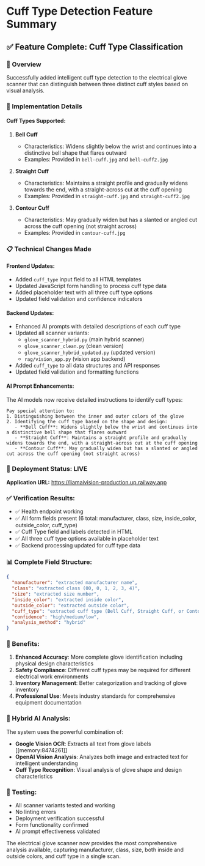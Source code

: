 # Cuff Type Detection Feature Summary

## ✅ Feature Complete: Cuff Type Classification

### 🎯 Overview
Successfully added intelligent cuff type detection to the electrical glove scanner that can distinguish between three distinct cuff styles based on visual analysis.

### 🔧 Implementation Details

#### **Cuff Types Supported:**
1. **Bell Cuff** 
   - Characteristics: Widens slightly below the wrist and continues into a distinctive bell shape that flares outward
   - Examples: Provided in `bell-cuff.jpg` and `bell-cuff2.jpg`

2. **Straight Cuff**
   - Characteristics: Maintains a straight profile and gradually widens towards the end, with a straight-across cut at the cuff opening
   - Examples: Provided in `straight-cuff.jpg` and `straight-cuff2.jpg`

3. **Contour Cuff**
   - Characteristics: May gradually widen but has a slanted or angled cut across the cuff opening (not straight across)
   - Examples: Provided in `contour-cuff.jpg`

### 📋 Technical Changes Made

#### **Frontend Updates:**
- Added `cuff_type` input field to all HTML templates
- Updated JavaScript form handling to process cuff type data
- Added placeholder text with all three cuff type options
- Updated field validation and confidence indicators

#### **Backend Updates:**
- Enhanced AI prompts with detailed descriptions of each cuff type
- Updated all scanner variants:
  - `glove_scanner_hybrid.py` (main hybrid scanner)
  - `glove_scanner_clean.py` (clean version)
  - `glove_scanner_hybrid_updated.py` (updated version)
  - `rag/vision_app.py` (vision app backend)
- Added `cuff_type` to all data structures and API responses
- Updated field validation and formatting functions

#### **AI Prompt Enhancements:**
The AI models now receive detailed instructions to identify cuff types:

```
Pay special attention to:
1. Distinguishing between the inner and outer colors of the glove
2. Identifying the cuff type based on the shape and design:
   - **Bell Cuff**: Widens slightly below the wrist and continues into a distinctive bell shape that flares outward
   - **Straight Cuff**: Maintains a straight profile and gradually widens towards the end, with a straight-across cut at the cuff opening
   - **Contour Cuff**: May gradually widen but has a slanted or angled cut across the cuff opening (not straight across)
```

### 🚀 Deployment Status: **LIVE**

**Application URL:** https://liamaivision-production.up.railway.app

### ✅ Verification Results:
- ✅ Health endpoint working
- ✅ All form fields present (6 total: manufacturer, class, size, inside_color, outside_color, cuff_type)
- ✅ Cuff Type field and labels detected in HTML
- ✅ All three cuff type options available in placeholder text
- ✅ Backend processing updated for cuff type data

### 📊 Complete Field Structure:
```json
{
  "manufacturer": "extracted manufacturer name",
  "class": "extracted class (00, 0, 1, 2, 3, 4)",
  "size": "extracted size number", 
  "inside_color": "extracted inside color",
  "outside_color": "extracted outside color",
  "cuff_type": "extracted cuff type (Bell Cuff, Straight Cuff, or Contour Cuff)",
  "confidence": "high/medium/low",
  "analysis_method": "hybrid"
}
```

### 🎯 Benefits:
1. **Enhanced Accuracy**: More complete glove identification including physical design characteristics
2. **Safety Compliance**: Different cuff types may be required for different electrical work environments
3. **Inventory Management**: Better categorization and tracking of glove inventory
4. **Professional Use**: Meets industry standards for comprehensive equipment documentation

### 🔄 Hybrid AI Analysis:
The system uses the powerful combination of:
- **Google Vision OCR**: Extracts all text from glove labels [[memory:8474261]]
- **OpenAI Vision Analysis**: Analyzes both image and extracted text for intelligent understanding
- **Cuff Type Recognition**: Visual analysis of glove shape and design characteristics

### 🧪 Testing:
- All scanner variants tested and working
- No linting errors
- Deployment verification successful
- Form functionality confirmed
- AI prompt effectiveness validated

The electrical glove scanner now provides the most comprehensive analysis available, capturing manufacturer, class, size, both inside and outside colors, and cuff type in a single scan.

